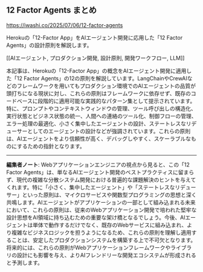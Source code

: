 ## 12 Factor Agents まとめ

https://iwashi.co/2025/07/06/12-factor-agents

Herokuの「12-Factor App」をAIエージェント開発に応用した「12 Factor Agents」の設計原則を解説します。

[[AIエージェント, プロダクション開発, 設計原則, 開発ワークフロー, LLM]]

本記事は、Herokuの「12-Factor App」の概念をAIエージェント開発に適用した「12 Factor Agents」の12の原則を解説しています。LangChainやCrewAIなどのフレームワークを用いてもプロダクション環境でのAIエージェントの品質が頭打ちになる現状に対し、これらの原則はフレームワークに依存せず、既存のコードベースに段階的に適用可能な実践的なパターン集として提示されています。特に、プロンプトやコンテキストウィンドウの管理、ツール呼び出しの構造化、実行状態とビジネス状態の統一、人間への連絡のツール化、制御フローの管理、エラー処理の最適化、小さく集中したエージェントの設計、ステートレスなリデューサーとしてのエージェントの設計などが強調されています。これらの原則は、AIエージェントをより信頼性が高く、デバッグしやすく、スケーラブルなものにするための指針となります。

---

**編集者ノート**: Webアプリケーションエンジニアの視点から見ると、この「12 Factor Agents」は、単なるAIエージェント開発のベストプラクティスに留まらず、現代の複雑な分散システム開発における普遍的な課題解決のヒントを与えてくれます。特に「小さく、集中したエージェント」や「ステートレスなリデューサー」といった原則は、マイクロサービスや関数型プログラミングの思想と深く共鳴します。AIエージェントがアプリケーションの一部として組み込まれる未来において、これらの原則は、従来のWebアプリケーション開発で培われた堅牢な設計思想をAI領域に持ち込むための重要な架け橋となるでしょう。今後、AIエージェントは単体で動作するだけでなく、既存のWebサービスに組み込まれ、より複雑なビジネスロジックを担うようになるため、これらの原則を理解し適用することは、安定したプロダクションシステムを構築する上で不可欠となります。将来的には、これらの原則がWebアプリケーションフレームワークやライブラリの設計にも影響を与え、よりAIフレンドリーな開発エコシステムが形成されると予測します。
